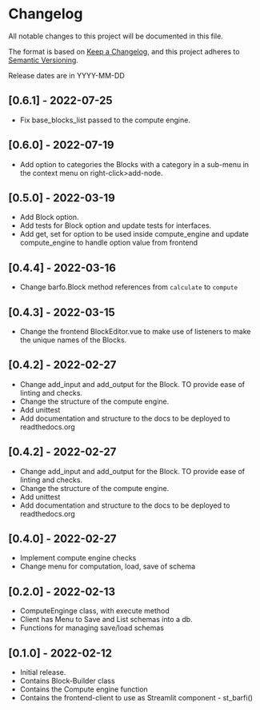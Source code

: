 # Changelog
All notable changes to this project will be documented in this file.

The format is based on [Keep a Changelog](https://keepachangelog.com/en/1.0.0/),
and this project adheres to [Semantic Versioning](https://semver.org/spec/v2.0.0.html).

Release dates are in YYYY-MM-DD

## [0.6.1] - 2022-07-25

- Fix base_blocks_list passed to the compute engine. 

## [0.6.0] - 2022-07-19

- Add option to categories the Blocks with a category in a sub-menu in the context menu on right-click>add-node. 

## [0.5.0] - 2022-03-19

- Add Block option.
- Add tests for Block option and update tests for interfaces.
- Add get, set for option to be used inside compute_engine and update compute_engine to handle option value from frontend

## [0.4.4] - 2022-03-16

- Change barfo.Block method references from `calculate` to `compute`

## [0.4.3] - 2022-03-15

- Change the frontend BlockEditor.vue to make use of listeners to make the unique names of the Blocks.

## [0.4.2] - 2022-02-27

- Change add_input and add_output for the Block. TO provide ease of linting and checks.
- Change the structure of the compute engine.
- Add unittest
- Add documentation and structure to the docs to be deployed to readthedocs.org

## [0.4.2] - 2022-02-27

- Change add_input and add_output for the Block. TO provide ease of linting and checks.
- Change the structure of the compute engine.
- Add unittest
- Add documentation and structure to the docs to be deployed to readthedocs.org

## [0.4.0] - 2022-02-27

- Implement compute engine checks 
- Change menu for computation, load, save of schema

## [0.2.0] - 2022-02-13

- ComputeEnginge class, with execute method
- Client has Menu to Save and List schemas into a db.
- Functions for managing save/load schemas

## [0.1.0] - 2022-02-12

- Initial release.
- Contains Block-Builder class
- Contains the Compute engine function
- Contains the frontend-client to use as Streamlit component - st_barfi()
